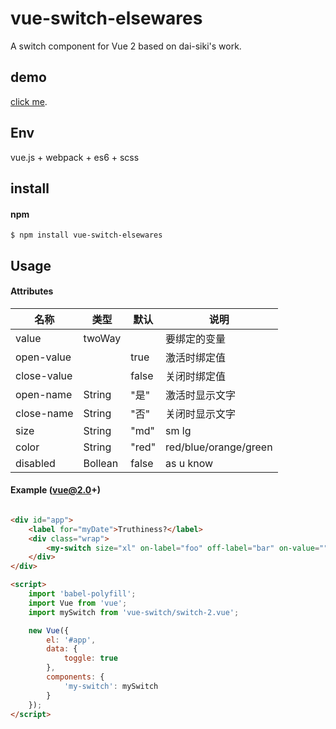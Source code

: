# vue-switch-elsewares

A switch component for Vue 2 based on dai-siki's work.

## demo

[click me](http://elsewares.github.io/vue-switch/example/demo.html).


## Env

vue.js + webpack + es6 + scss


## install

#### npm

```shell
$ npm install vue-switch-elsewares
```

## Usage

#### Attributes

| 名称              | 类型               | 默认             | 说明                                         |
| ----------------- | ----------------- | ---------------- | --------------------------------------------- |
| value             | twoWay            |                  | 要绑定的变量    |
| open-value             |             | true               | 激活时绑定值                   |
| close-value            |             | false     | 关闭时绑定值                                    |
| open-name             | String            | "是"               | 激活时显示文字                   |
| close-name            | String            | "否"     | 关闭时显示文字                                    |
| size           | String           | "md"            | sm lg              |
| color       | String            | "red"               | red/blue/orange/green                                     |
| disabled       | Bollean            | false               | as u know                                    |

####  Example (vue@2.0+)

```html

<div id="app">
	<label for="myDate">Truthiness?</label>
	<div class="wrap">
		<my-switch size="xl" on-label="foo" off-label="bar" on-value="" off-value="" v-model="toggle"></my-switch>
	</div>
</div>

<script>
	import 'babel-polyfill';
	import Vue from 'vue';
	import mySwitch from 'vue-switch/switch-2.vue';

	new Vue({
		el: '#app',
		data: {
			toggle: true
		},
		components: {
			'my-switch': mySwitch
		}
	});
</script>

```
